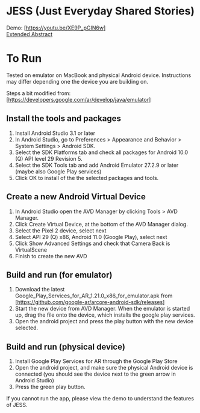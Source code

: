 # JESS (Just Everyday Shared Stories)
Demo: [https://youtu.be/XE9P_pGIN6w] \
[Extended Abstract](docs/abstract.pdf)

# To Run

Tested on emulator on MacBook and physical Android device. Instructions may differ depending one the device you are building on.

Steps a bit modified from: [https://developers.google.com/ar/develop/java/emulator]
## Install the tools and packages 

1. Install Android Studio 3.1 or later
2. In Android Studio, go to Preferences > Appearance and Behavior > System Settings > Android SDK.
3. Select the SDK Platforms tab and check all packages for Android 10.0 (Q) API level 29 Revision 5.
4. Select the SDK Tools tab and add Android Emulator 27.2.9 or later (maybe also Google Play services)
5. Click OK to install of the the selected packages and tools.

## Create a new Android Virtual Device

1. In Android Studio open the AVD Manager by clicking Tools > AVD Manager.
2. Click Create Virtual Device, at the bottom of the AVD Manager dialog.
3. Select the Pixel 2 device, select next
4. Select API 29 (Q) x86, Android 11.0 (Google Play), select next
5. Click Show Advanced Settings and check that Camera Back is VirtualScene
6. Finish to create the new AVD

## Build and run (for emulator)

1. Download the latest Google_Play_Services_for_AR_1.21.0_x86_for_emulator.apk from [https://github.com/google-ar/arcore-android-sdk/releases]
2. Start the new device from AVD Manager. When the emulator is started up, drag the file onto the device, which installs the google play services.
3. Open the android project and press the play button with the new device selected.

## Build and run (physical device)
1. Install Google Play Services for AR through the Google Play Store
2. Open the android project, and make sure the physical Android device is connected (you should see the device next to the green arrow in Android Studio)
3. Press the green play button.

If you cannot run the app, please view the demo to understand the features of JESS.



